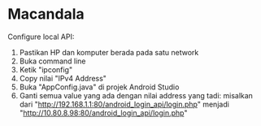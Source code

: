 # Macandala

Configure local API:
1. Pastikan HP dan komputer berada pada satu network
2. Buka command line
3. Ketik "ipconfig"
4. Copy nilai "IPv4 Address"
5. Buka "AppConfig.java" di projek Android Studio
6. Ganti semua value yang ada dengan nilai address yang tadi:
   misalkan dari "http://192.168.1.1:80/android_login_api/login.php"
   menjadi "http://10.80.8.98:80/android_login_api/login.php"
